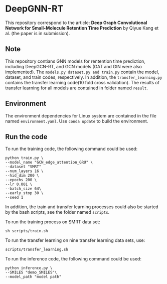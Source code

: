 # DeepGNN-RT

This repository correspond to the article: **Deep Graph Convolutional Network for Small-Molecule Retention Time Prediction** by Qiyue Kang et al. (the paper is in submission).



## Note 

This repository contians GNN models for rentention time prediction, including DeepGCN-RT, and GCN models (GAT and GIN were also implemented). The ```models.py dataset.py and train.py``` contain the model, dataset, and train codes, respectively. 
In addition, the ```transfer_learning.py``` contains the transfer learning code(10 fold cross validation). The results of transfer learning for all models are contained in folder named ```result```.

## Environment
The environment dependencies for Linux system are contained in the file named ```environment.yaml```. Use ```conda update``` to build the environment.


## Run the code
To run the training code, the following command could be used:

```
python train.py \
--model_name "GCN_edge_attention_GRU" \
--dataset "SMRT"
--num_layers 16 \
--hid_dim 200 \
--epochs 200 \
--lr 0.001 \
--batch_size 64\
--early_stop 30 \
--seed 1 
```
In addition, the train and transfer learning processes could also be started by the bash scripts, see the folder named ```scripts```.

To run the training process on SMRT data set:
```
sh scripts/train.sh
```


To run the transfer learning on nine transfer learning data sets, use:
```
scripts/transfer_learning.sh
```

To run the inference code, the following command could be used:
```
python inference.py \
--SMILES "demo_SMILES"\
--model_path "model path"
```

